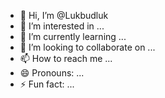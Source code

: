 - 👋 Hi, I’m @Lukbudluk
- 👀 I’m interested in ...
- 🌱 I’m currently learning ...
- 💞️ I’m looking to collaborate on ...
- 📫 How to reach me ...
- 😄 Pronouns: ...
- ⚡ Fun fact: ...

<!---
Lukbudluk/Lukbudluk is a ✨ special ✨ repository because its `README.md` (this file) appears on your GitHub profile.
You can click the Preview link to take a look at your changes.
--->

